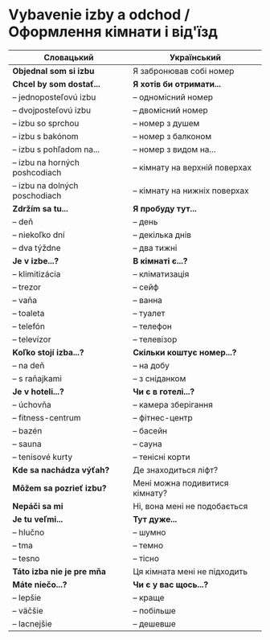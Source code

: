 # Vybavenie izby a odchod / Оформлення кімнати і від'їзд

| Словацький                    | Український                    |
| ----------------------------- | ------------------------------ |
| **Objednal som si izbu**      | Я забронював собі номер        |
| **Chcel by som dostať...**    | **Я хотів би отримати...**     |
| – jednoposteľovú izbu         | – одномісний номер             |
| – dvojposteľovú izbu          | – двомісний номер              |
| – izbu so sprchou             | – номер з душем                |
| – izbu s bakónom              | – номер з балконом             |
| – izbu s pohľadom na...       | – номер з видом на...          |
| – izbu na horných poshcodiach | – кімнату на верхній поверхах  |
| – izbu na dolných poschodiach | – кімнату на нижніх поверхах   |
| **Zdržím sa tu...**           | **Я пробуду тут...**           |
| – deň                         | – день                         |
| – niekoľko dní                | – декілька днів                |
| – dva týždne                  | – два тижні                    |
| **Je v izbe...?**             | **В кімнаті є...?**            |
| – klimitizácia                | – кліматизація                 |
| – trezor                      | – сейф                         |
| – vaňa                        | – ванна                        |
| – toaleta                     | – туалет                       |
| – telefón                     | – телефон                      |
| – televízor                   | – телевізор                    |
| **Koľko stojí izba...?**      | **Скільки коштує номер...?**   |
| – na deň                      | – на добу                      |
| – s raňajkami                 | – з сніданком                  |
| **Je v hoteli...?**           | **Чи є в готелі...?**          |
| – úchovňa                     | – камера зберігання            |
| – fitness-centrum             | – фітнес-центр                 |
| – bazén                       | – басейн                       |
| – sauna                       | – сауна                        |
| – tenisové kurty              | – тенісні корти                |
| **Kde sa nachádza výťah?**    | Де знаходиться ліфт?           |
| **Môžem sa pozrieť izbu?**    | Мені можна подивитися кімнату? |
| **Nepáči sa mi**              | Ні, вона мені не подобається   |
| **Je tu veľmi...**            | **Тут дуже...**                |
| – hlučno                      | – шумно                        |
| – tma                         | – темно                        |
| – tesno                       | – тісно                        |
| **Táto izba nie je pre mňa**  | Ця кімната мені не підходить   |
| **Máte niečo...?**            | **Чи є у вас щось...?**        |
| – lepšie                      | – краще                        |
| – väčšie                      | – побільше                     |
| – lacnejšie                   | – дешевше                      |
